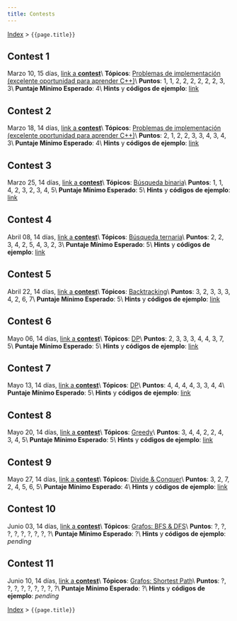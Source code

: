 ```yaml
---
title: Contests
---
```


[Index](index) > ```{{page.title}}```

## Contest 1
Marzo 10, 15 días, [link a **contest**](https://vjudge.net/contest/484066)\\
**Tópicos**: [Problemas de implementación (excelente oportunidad para aprender C++)](resources/cpp)\\
**Puntos**: 1, 1, 2, 2, 2, 2, 2, 2, 3, 3\\
**Puntaje Mínimo Esperado**: 4\\
**Hints** y **códigos de ejemplo**: [link](hints/contest1)

## Contest 2
Marzo 18, 14 días, [link a **contest**](https://vjudge.net/contest/485379)\\
**Tópicos**: [Problemas de implementación (excelente oportunidad para aprender C++)](resources/cpp)\\
**Puntos**: 2, 1, 2, 2, 3, 3, 4, 3, 4, 3\\
**Puntaje Mínimo Esperado**: 4\\
**Hints** y **códigos de ejemplo**: [link](hints/contest2)

## Contest 3
Marzo 25, 14 días, [link a **contest**](https://vjudge.net/contest/486492)\\
**Tópicos**: [Búsqueda binaria](resources/search)\\
**Puntos**: 1, 1, 4, 2, 3, 2, 3, 4, 5\\
**Puntaje Mínimo Esperado**: 5\\
**Hints** y **códigos de ejemplo**: [link](hints/contest3)

## Contest 4
Abril 08, 14 días, [link a **contest**](https://vjudge.net/contest/488521)\\
**Tópicos**: [Búsqueda ternaria](resources/search)\\
**Puntos**: 2, 2, 3, 4, 2, 5, 4, 3, 2, 3\\
**Puntaje Mínimo Esperado**: 5\\
**Hints** y **códigos de ejemplo**: [link](hints/contest4)

## Contest 5
Abril 22, 14 días, [link a **contest**](https://vjudge.net/contest/490396)\\
**Tópicos**: [Backtracking](resources/backtracking)\\
**Puntos**: 3, 2, 3, 3, 3, 4, 2, 6, 7\\
**Puntaje Mínimo Esperado**: 5\\
**Hints** y **códigos de ejemplo**: [link](hints/contest5)

## Contest 6
Mayo 06, 14 días, [link a **contest**](https://vjudge.net/contest/492348)\\
**Tópicos**: [DP](resources/dp)\\
**Puntos**: 2, 3, 3, 3, 4, 4, 3, 7, 5\\
**Puntaje Mínimo Esperado**: 5\\
**Hints** y **códigos de ejemplo**: [link](hints/contest6)

## Contest 7
Mayo 13, 14 días, [link a **contest**](https://vjudge.net/contest/495507)\\
**Tópicos**: [DP](resources/dp)\\
**Puntos**: 4, 4, 4, 4, 3, 3, 4, 4\\
**Puntaje Mínimo Esperado**: 5\\
**Hints** y **códigos de ejemplo**: [link](hints/contest7)

## Contest 8
Mayo 20, 14 días, [link a **contest**](https://vjudge.net/contest/496567)\\
**Tópicos**: [Greedy](resources/greedy)\\
**Puntos**: 3, 4, 4, 2, 2, 4, 3, 4, 5\\
**Puntaje Mínimo Esperado**: 5\\
**Hints** y **códigos de ejemplo**: [link](hints/contest8)

## Contest 9
Mayo 27, 14 días, [link a **contest**](https://vjudge.net/contest/497365)\\
**Tópicos**: [Divide & Conquer](resources/divconq)\\
**Puntos**: 3, 2, 7, 2, 4, 5, 6, 5\\
**Puntaje Mínimo Esperado**: 4\\
**Hints** y **códigos de ejemplo**: [link](hints/contest9)

## Contest 10
Junio 03, 14 días, [link a **contest**](https://vjudge.net/contest/498280)\\
**Tópicos**: [Grafos: BFS & DFS](resources/graphs)\\
**Puntos**: ?, ?, ?, ?, ?, ?, ?, ?, ?\\
**Puntaje Mínimo Esperado**: ?\\
**Hints** y **códigos de ejemplo**: _pending_

## Contest 11
Junio 10, 14 días, [link a **contest**](https://vjudge.net/contest/499286)\\
**Tópicos**: [Grafos: Shortest Path](resources/graphs)\\
**Puntos**: ?, ?, ?, ?, ?, ?, ?, ?, ?\\
**Puntaje Mínimo Esperado**: ?\\
**Hints** y **códigos de ejemplo**: _pending_


[Index](index) > ```{{page.title}}```
